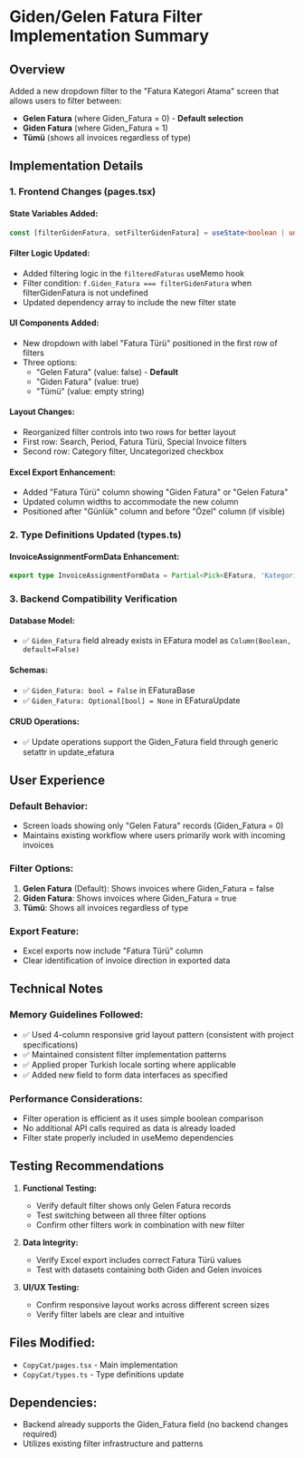 # Giden/Gelen Fatura Filter Implementation Summary

## Overview
Added a new dropdown filter to the "Fatura Kategori Atama" screen that allows users to filter between:
- **Gelen Fatura** (where Giden_Fatura = 0) - **Default selection**
- **Giden Fatura** (where Giden_Fatura = 1)
- **Tümü** (shows all invoices regardless of type)

## Implementation Details

### 1. Frontend Changes (pages.tsx)

#### State Variables Added:
```typescript
const [filterGidenFatura, setFilterGidenFatura] = useState<boolean | undefined>(false); // Default to Gelen Fatura (false)
```

#### Filter Logic Updated:
- Added filtering logic in the `filteredFaturas` useMemo hook
- Filter condition: `f.Giden_Fatura === filterGidenFatura` when filterGidenFatura is not undefined
- Updated dependency array to include the new filter state

#### UI Components Added:
- New dropdown with label "Fatura Türü" positioned in the first row of filters
- Three options:
  - "Gelen Fatura" (value: false) - **Default**
  - "Giden Fatura" (value: true)
  - "Tümü" (value: empty string)

#### Layout Changes:
- Reorganized filter controls into two rows for better layout
- First row: Search, Period, Fatura Türü, Special Invoice filters
- Second row: Category filter, Uncategorized checkbox

#### Excel Export Enhancement:
- Added "Fatura Türü" column showing "Giden Fatura" or "Gelen Fatura"
- Updated column widths to accommodate the new column
- Positioned after "Günlük" column and before "Özel" column (if visible)

### 2. Type Definitions Updated (types.ts)

#### InvoiceAssignmentFormData Enhancement:
```typescript
export type InvoiceAssignmentFormData = Partial<Pick<EFatura, 'Kategori_ID' | 'Donem' | 'Gunluk_Harcama' | 'Ozel' | 'Aciklama' | 'Giden_Fatura'>>;
```

### 3. Backend Compatibility Verification

#### Database Model:
- ✅ `Giden_Fatura` field already exists in EFatura model as `Column(Boolean, default=False)`

#### Schemas:
- ✅ `Giden_Fatura: bool = False` in EFaturaBase
- ✅ `Giden_Fatura: Optional[bool] = None` in EFaturaUpdate

#### CRUD Operations:
- ✅ Update operations support the Giden_Fatura field through generic setattr in update_efatura

## User Experience

### Default Behavior:
- Screen loads showing only "Gelen Fatura" records (Giden_Fatura = 0)
- Maintains existing workflow where users primarily work with incoming invoices

### Filter Options:
1. **Gelen Fatura** (Default): Shows invoices where Giden_Fatura = false
2. **Giden Fatura**: Shows invoices where Giden_Fatura = true  
3. **Tümü**: Shows all invoices regardless of type

### Export Feature:
- Excel exports now include "Fatura Türü" column
- Clear identification of invoice direction in exported data

## Technical Notes

### Memory Guidelines Followed:
- ✅ Used 4-column responsive grid layout pattern (consistent with project specifications)
- ✅ Maintained consistent filter implementation patterns
- ✅ Applied proper Turkish locale sorting where applicable
- ✅ Added new field to form data interfaces as specified

### Performance Considerations:
- Filter operation is efficient as it uses simple boolean comparison
- No additional API calls required as data is already loaded
- Filter state properly included in useMemo dependencies

## Testing Recommendations

1. **Functional Testing:**
   - Verify default filter shows only Gelen Fatura records
   - Test switching between all three filter options
   - Confirm other filters work in combination with new filter

2. **Data Integrity:**
   - Verify Excel export includes correct Fatura Türü values
   - Test with datasets containing both Giden and Gelen invoices

3. **UI/UX Testing:**
   - Confirm responsive layout works across different screen sizes
   - Verify filter labels are clear and intuitive

## Files Modified:
- `CopyCat/pages.tsx` - Main implementation
- `CopyCat/types.ts` - Type definitions update

## Dependencies:
- Backend already supports the Giden_Fatura field (no backend changes required)
- Utilizes existing filter infrastructure and patterns